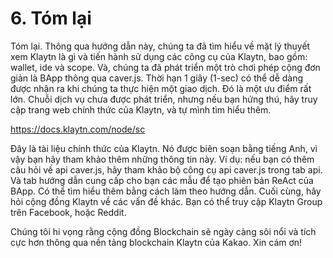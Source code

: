 # 6. Tóm lại

Tóm lại. Thông qua hướng dẫn này, chúng ta đã tìm hiểu về mặt lý thuyết xem Klaytn là gì và tiến hành sử dụng các công cụ của Klaytn, bao gồm: wallet, ide và scope. Và, chúng ta đã phát triển một trò chơi phép cộng đơn giản là BApp thông qua caver.js. Thời hạn 1 giây (1-sec) có thể dễ dàng được nhận ra khi chúng ta thực hiện một giao dịch. Đó là một ưu điểm rất lớn. Chuỗi dịch vụ chưa được phát triển, nhưng nếu bạn hứng thú, hãy truy cập trang web chính thức của Klaytn, và tự mình tìm hiểu thêm.

https://docs.klaytn.com/node/sc

Đây là tài liệu chính thức của Klaytn. Nó được biên soạn bằng tiếng Anh, vì vậy bạn hãy tham khảo thêm những thông tin này. Ví dụ: nếu bạn có thêm câu hỏi về api caver.js, hãy tham khảo bộ công cụ api caver.js trong tab api. Và tab hướng dẫn cung cấp cho bạn các mẫu để tạo phiên bản ReAct của BApp. Có thể tìm hiểu thêm bằng cách làm theo hướng dẫn. Cuối cùng, hãy hỏi cộng đồng Klaytn về các vấn đề khác. Bạn có thể truy cập Klaytn Group trên Facebook, hoặc Reddit. 

Chúng tôi hi vọng rằng cộng đồng Blockchain sẽ ngày càng sôi nổi và tích cực hơn thông qua nền tảng blockchain Klaytn của Kakao. Xin cám ơn!
